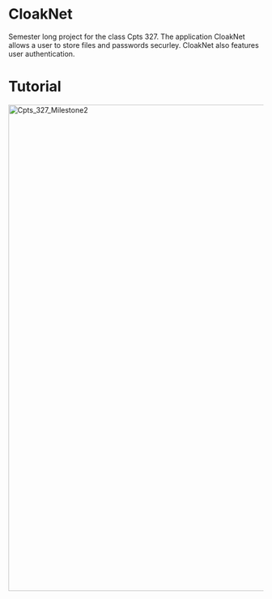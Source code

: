 # CloakNet
Semester long project for the class Cpts 327. The application CloakNet allows a user to store files and passwords securley. CloakNet also features user authentication.

# Tutorial
<img width="960" alt="Cpts_327_Milestone2" src="https://github.com/user-attachments/assets/c9dc2356-9ba0-4b11-8287-89b27b808adb">
